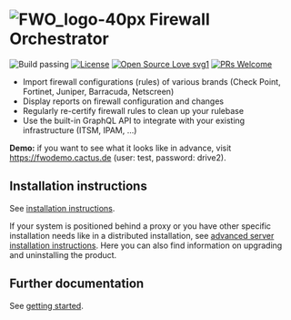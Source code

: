 # ![FWO_logo-40px](https://user-images.githubusercontent.com/19877770/123625365-fc10ca80-d80f-11eb-80bf-0a858149b1d9.png) Firewall Orchestrator

![Build passing](https://github.com/CactuseSecurity/firewall-orchestrator/workflows/Build/badge.svg)
[![License](https://img.shields.io/badge/License-Apache%202.0-blue.svg)](https://opensource.org/licenses/Apache-2.0)
[![Open Source Love svg1](https://github.com/ellerbrock/open-source-badges/blob/master/badges/open-source-v1/open-source.svg)](https://github.com/ellerbrock/open-source-badges/)
[![PRs Welcome](https://img.shields.io/badge/PRs-welcome-brightgreen.svg?style=flat-square)](http://makeapullrequest.com)

- Import firewall configurations (rules) of various brands (Check Point, Fortinet, Juniper, Barracuda, Netscreen)
- Display reports on firewall configuration and changes
- Regularly re-certify firewall rules to clean up your rulebase
- Use the built-in GraphQL API to integrate with your existing infrastructure (ITSM, IPAM, ...)

<b>Demo:</b> if you want to see what it looks like in advance, visit <https://fwodemo.cactus.de> (user: test, password: drive2).

## Installation instructions

See [installation instructions](documentation/installer/server-install.md).

If your system is positioned behind a proxy or you have other specific installation needs like in a distributed installation, see [advanced server installation instructions](documentation/installer/install-advanced.md). Here you can also find information on upgrading and uninstalling the product.

## Further documentation

See [getting started](documentation/get-started.MD).
